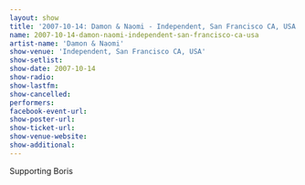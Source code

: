 ```yaml
---
layout: show
title: '2007-10-14: Damon & Naomi - Independent, San Francisco CA, USA'
name: 2007-10-14-damon-naomi-independent-san-francisco-ca-usa
artist-name: 'Damon & Naomi'
show-venue: 'Independent, San Francisco CA, USA'
show-setlist: 
show-date: 2007-10-14
show-radio: 
show-lastfm: 
show-cancelled: 
performers: 
facebook-event-url: 
show-poster-url: 
show-ticket-url: 
show-venue-website: 
show-additional: 
---
```


Supporting Boris
